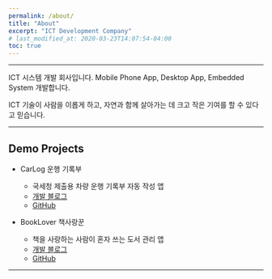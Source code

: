 ```yaml
---
permalink: /about/
title: "About"
excerpt: "ICT Development Company"
# last_modified_at: 2020-03-23T14:07:54-04:00
toc: true
---
```


---

ICT 시스템 개발 회사입니다. Mobile Phone App, Desktop App, Embedded System 개발합니다.

ICT 기술이 사람을 이롭게 하고, 자연과 함께 살아가는 데 크고 작은 기여를 할 수 있다고 믿습니다.

---

## Demo Projects

* CarLog 운행 기록부
  - 국세청 제출용 차량 운행 기록부 자동 작성 앱
  - [개발 블로그](https://blog.naver.com/PostList.nhn?blogId=henasys&from=postList&categoryNo=10)
  - [GitHub](https://github.com/henasys/car-log)

* BookLover 책사랑꾼
  - 책을 사랑하는 사람이 혼자 쓰는 도서 관리 앱
  - [개발 블로그](https://blog.naver.com/PostList.nhn?blogId=henasys&from=postList&categoryNo=12)
  - [GitHub](https://github.com/henasys/booklover)

---
